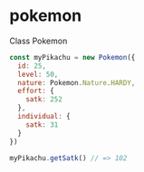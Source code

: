 # pokemon

Class Pokemon

```javascript
const myPikachu = new Pokemon({
  id: 25,
  level: 50,
  nature: Pokemon.Nature.HARDY,
  effort: {
    satk: 252
  },
  individual: {
    satk: 31
  }
})

myPikachu.getSatk() // => 102

```
